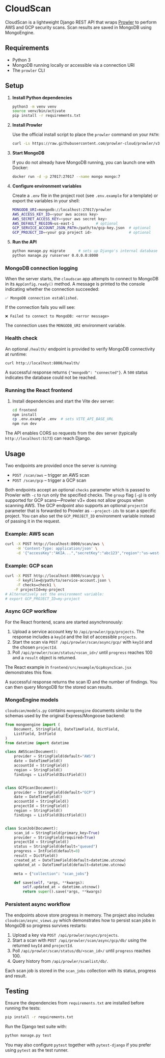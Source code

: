 # CloudScan

CloudScan is a lightweight Django REST API that wraps [Prowler](https://github.com/prowler-cloud/prowler) to perform AWS and GCP security scans. Scan results are saved in MongoDB using MongoEngine.

## Requirements

- Python 3
- MongoDB running locally or accessible via a connection URI
- The `prowler` CLI

## Setup

1. **Install Python dependencies**

   ```bash
   python3 -m venv venv
   source venv/bin/activate
   pip install -r requirements.txt
   ```

2. **Install Prowler**

   Use the official install script to place the `prowler` command on your `PATH`:

   ```bash
   curl -Ls https://raw.githubusercontent.com/prowler-cloud/prowler/v3/prowler/install.sh | bash
   ```

3. **Start MongoDB**

   If you do not already have MongoDB running, you can launch one with Docker:

   ```bash
   docker run -d -p 27017:27017 --name mongo mongo:7
   ```

4. **Configure environment variables**

    Create a `.env` file in the project root (see `.env.example` for a template) or export the variables in your shell:

   ```bash
   MONGODB_URI=mongodb://localhost:27017/prowler
   AWS_ACCESS_KEY_ID=<your aws access key>
   AWS_SECRET_ACCESS_KEY=<your aws secret key>
   AWS_DEFAULT_REGION=us-east-1          # optional
   GCP_SERVICE_ACCOUNT_JSON_PATH=/path/to/gcp-key.json  # optional
   GCP_PROJECT_ID=<your gcp project id>                 # optional
   ```

5. **Run the API**

   ```bash
   python manage.py migrate      # sets up Django's internal database
   python manage.py runserver 0.0.0.0:8000
   ```

### MongoDB connection logging

When the server starts, the `cloudscan` app attempts to connect to MongoDB in
its `AppConfig.ready()` method. A message is printed to the console indicating
whether the connection succeeded:

```
✅ MongoDB connection established.
```

If the connection fails you will see:

```
❌ Failed to connect to MongoDB: <error message>
```

The connection uses the `MONGODB_URI` environment variable.

### Health check

An optional `/health/` endpoint is provided to verify MongoDB connectivity at
runtime:

```bash
curl http://localhost:8000/health/
```

A successful response returns `{"mongodb": "connected"}`. A `500` status
indicates the database could not be reached.

### Running the React frontend

1. Install dependencies and start the Vite dev server:

   ```bash
   cd frontend
   npm install
   cp .env.example .env  # sets VITE_API_BASE_URL
   npm run dev
   ```

The API enables CORS so requests from the dev server (typically
`http://localhost:5173`) can reach Django.

## Usage

Two endpoints are provided once the server is running:

- `POST /scan/aws` – trigger an AWS scan
- `POST /scan/gcp` – trigger a GCP scan

Both endpoints accept an optional `checks` parameter which is passed to Prowler
with `-c` to run only the specified checks. The `group` flag (`-g`) is only
supported for GCP scans&mdash;Prowler v3+ does not allow groups when scanning
AWS. The GCP endpoint also supports an optional `projectId` parameter that is
forwarded to Prowler as `--project-ids` to scan a specific project. You can also
set the `GCP_PROJECT_ID` environment variable instead of passing it in the
request.

### Example: AWS scan

```bash
curl -X POST http://localhost:8000/scan/aws \
     -H 'Content-Type: application/json' \
     -d '{"accessKey":"AKIA...","secretKey":"abc123","region":"us-west-2","checks":"check1,check2"}'
```

### Example: GCP scan

```bash
curl -X POST http://localhost:8000/scan/gcp \
     -F keyFile=@/path/to/service-account.json \
     -F checks=check1 \
    -F projectId=my-project
# Alternatively set the environment variable:
# export GCP_PROJECT_ID=my-project
```

### Async GCP workflow

For the React frontend, scans are started asynchronously:

1. Upload a service account key to `/api/prowler/gcp/projects`.
   The response includes a `keyId` and the list of accessible `projects`.
2. Start the scan via `POST /api/prowler/scan/async/gcp/` with `keyId` and
   the chosen `projectId`.
3. Poll `/api/prowler/scan/status/<scan_id>/` until `progress` reaches 100 and
   a `result` object is returned.

The React example in `frontend/src/example/GcpAsyncScan.jsx` demonstrates this
flow.

A successful response returns the scan ID and the number of findings. You can then query MongoDB for the stored scan results.

### MongoEngine models

`cloudscan/models.py` contains `mongoengine` documents similar to the schemas
used by the original Express/Mongoose backend:

```python
from mongoengine import (
    Document, StringField, DateTimeField, DictField,
    ListField, IntField
)
from datetime import datetime

class AWSScan(Document):
    provider = StringField(default="AWS")
    date = DateTimeField()
    accountId = StringField()
    region = StringField()
    findings = ListField(DictField())


class GCPScan(Document):
    provider = StringField(default="GCP")
    date = DateTimeField()
    accountId = StringField()
    projectId = StringField()
    region = StringField()
    findings = ListField(DictField())


class ScanJob(Document):
    scan_id = StringField(primary_key=True)
    provider = StringField(required=True)
    projectId = StringField()
    status = StringField(default="queued")
    progress = IntField(default=0)
    result = DictField()
    created_at = DateTimeField(default=datetime.utcnow)
    updated_at = DateTimeField(default=datetime.utcnow)

    meta = {"collection": "scan_jobs"}

    def save(self, *args, **kwargs):
        self.updated_at = datetime.utcnow()
        return super().save(*args, **kwargs)
```

### Persistent async workflow

The endpoints above store progress in memory. The project also includes
`cloudscan/async_views.py` which demonstrates how to persist scan jobs in
MongoDB so progress survives restarts:

1. Upload a key via `POST /api/prowler/async/projects`.
2. Start a scan with `POST /api/prowler/scan/async/gcp/db/` using the returned
   `keyId` and `projectId`.
3. Poll `/api/prowler/scan/status/db/<scan_id>/` until `progress` reaches 100.
4. Query history from `/api/prowler/scanlist/db/`.

Each scan job is stored in the `scan_jobs` collection with its status, progress
and result.

## Testing

Ensure the dependencies from `requirements.txt` are installed before running the tests:

```bash
pip install -r requirements.txt
```

Run the Django test suite with:

```bash
python manage.py test
```

You may also configure `pytest` together with `pytest-django` if you prefer using `pytest` as the test runner.

